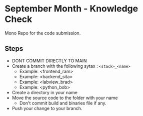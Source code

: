 # September Month - Knowledge Check
Mono Repo for the code submission.

## Steps
- DONT COMMIT DIRECTLY TO MAIN
- Create a branch with the following sytax : `<stack>_<name>`
  - Example: <frontend_ram>
  - Example: <backend_sita>
  - Example: <labview_brad>
  - Example: <python_bob>
- Create a directory in your name
- Move the source code to the folder with your name
  - Don't commit build and binaries file if any.
- Push your change to your branch. 

  
